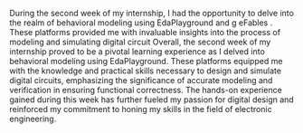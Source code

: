 During the second week of my internship, I had the opportunity to delve into the realm of behavioral modeling using  EdaPlayground and g eFables . These  platforms provided me with invaluable insights into the process of modeling and simulating digital circuit
Overall, the second week of my internship proved to be a pivotal learning experience as I delved into behavioral modeling using EdaPlayground. These platforms equipped me with the knowledge and practical skills necessary to design and simulate digital circuits, emphasizing the significance of accurate modeling and verification in ensuring functional correctness. The hands-on experience gained during this week has further fueled my passion for digital design and reinforced my commitment to honing my skills in the field of electronic engineering.







